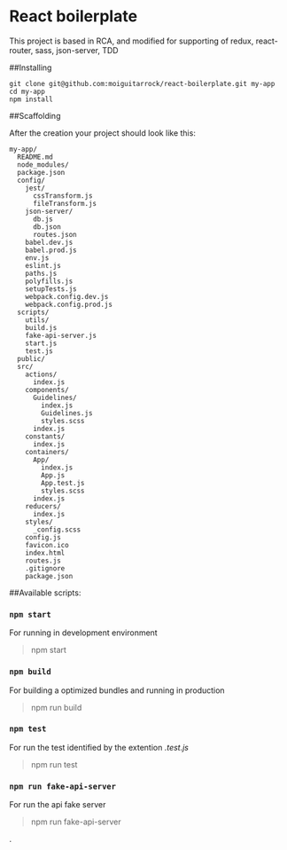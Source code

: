 # React boilerplate

This project is based in RCA, and modified for supporting of redux, react-router, sass, json-server, TDD

##Installing

```
git clone git@github.com:moiguitarrock/react-boilerplate.git my-app
cd my-app
npm install
```

##Scaffolding

After the creation your project should look like this:

```
my-app/
  README.md
  node_modules/
  package.json
  config/
    jest/
      cssTransform.js
      fileTransform.js
    json-server/
      db.js
      db.json
      routes.json
    babel.dev.js
    babel.prod.js
    env.js
    eslint.js
    paths.js
    polyfills.js
    setupTests.js
    webpack.config.dev.js
    webpack.config.prod.js
  scripts/
    utils/
    build.js
    fake-api-server.js
    start.js
    test.js
  public/
  src/
    actions/
      index.js
    components/
      Guidelines/
        index.js
        Guidelines.js
        styles.scss
      index.js
    constants/
      index.js
    containers/
      App/
        index.js
        App.js
        App.test.js
        styles.scss
      index.js
    reducers/
      index.js
    styles/
      _config.scss
    config.js
    favicon.ico
    index.html
    routes.js
    .gitignore
    package.json
```

##Available scripts:

### `npm start`

For running in development environment

> npm start

### `npm build`

For building a optimized bundles and running in production

> npm run build

### `npm test`

For run the test identified by the extention *.test.js*

> npm run test

### `npm run fake-api-server`

For run the api fake server

> npm run fake-api-server

.
